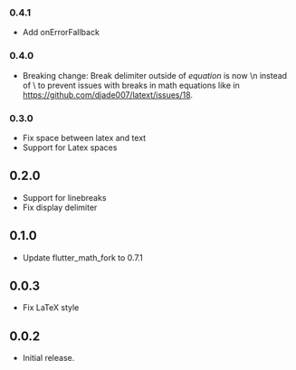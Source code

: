 ### 0.4.1
* Add onErrorFallback
### 0.4.0

* Breaking change: Break delimiter outside of $equation$ is now \n instead of \\ to prevent issues with breaks in math
  equations like in https://github.com/djade007/latext/issues/18.

### 0.3.0

* Fix space between latex and text
* Support for Latex spaces

## 0.2.0

* Support for linebreaks
* Fix display delimiter

## 0.1.0

* Update flutter_math_fork to 0.7.1

## 0.0.3

* Fix LaTeX style

## 0.0.2

* Initial release.
